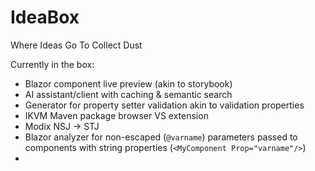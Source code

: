 # IdeaBox
Where Ideas Go To Collect Dust

Currently in the box:
- Blazor component live preview (akin to storybook)
- AI assistant/client with caching & semantic search
- Generator for property setter validation akin to validation properties
- IKVM Maven package browser VS extension
- Modix NSJ -> STJ
- Blazor analyzer for non-escaped (`@varname`) parameters passed to components with string properties (`<MyComponent Prop="varname"/>`)
- 
